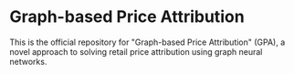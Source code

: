 # Graph-based Price Attribution

This is the official repository for "Graph-based Price Attribution" (GPA), a novel approach to solving retail price attribution using graph neural networks.
